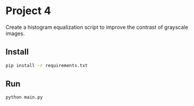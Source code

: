 # Project 4

Create a histogram equalization script to improve the contrast of grayscale images.

## Install
```sh
pip install -r requirements.txt
```

## Run
```sh
python main.py
```